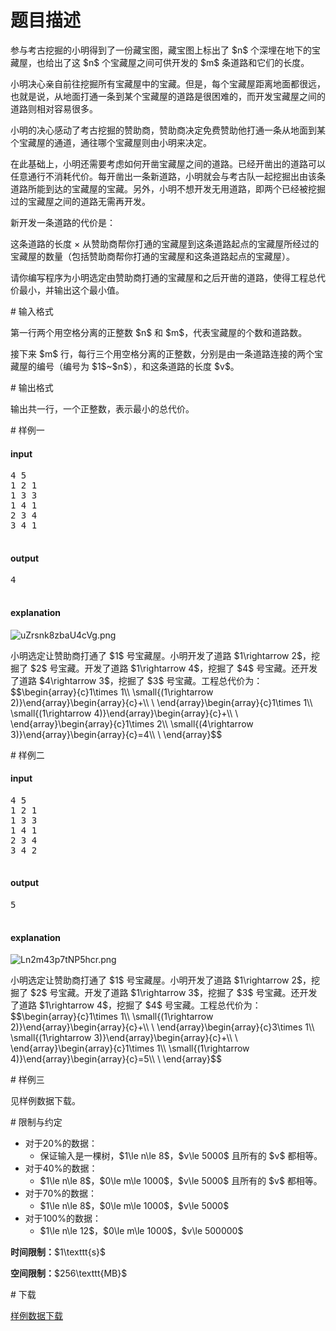 # 题目描述

<p>参与考古挖掘的小明得到了一份藏宝图，藏宝图上标出了 $n$ 个深埋在地下的宝藏屋，也给出了这 $n$ 个宝藏屋之间可供开发的 $m$ 条道路和它们的长度。</p>
<p>小明决心亲自前往挖掘所有宝藏屋中的宝藏。但是，每个宝藏屋距离地面都很远，也就是说，从地面打通一条到某个宝藏屋的道路是很困难的，而开发宝藏屋之间的道路则相对容易很多。</p>
<p>小明的决心感动了考古挖掘的赞助商，赞助商决定免费赞助他打通一条从地面到某个宝藏屋的通道，通往哪个宝藏屋则由小明来决定。</p>
<p>在此基础上，小明还需要考虑如何开凿宝藏屋之间的道路。已经开凿出的道路可以任意通行不消耗代价。每开凿出一条新道路，小明就会与考古队一起挖掘出由该条道路所能到达的宝藏屋的宝藏。另外，小明不想开发无用道路，即两个已经被挖掘过的宝藏屋之间的道路无需再开发。</p>
<p>新开发一条道路的代价是：</p>
<p>这条道路的长度 × 从赞助商帮你打通的宝藏屋到这条道路起点的宝藏屋所经过的宝藏屋的数量（包括赞助商帮你打通的宝藏屋和这条道路起点的宝藏屋）。</p>
<p>请你编写程序为小明选定由赞助商打通的宝藏屋和之后开凿的道路，使得工程总代价最小，并输出这个最小值。</p>
# 输入格式


<p>第一行两个用空格分离的正整数 $n$ 和 $m$，代表宝藏屋的个数和道路数。</p>
<p>接下来 $m$ 行，每行三个用空格分离的正整数，分别是由一条道路连接的两个宝藏屋的编号（编号为 $1$~$n$），和这条道路的长度 $v$。</p>
# 输出格式


<p>输出共一行，一个正整数，表示最小的总代价。</p>
# 样例一


<h4>input</h4>
<pre>4 5
1 2 1
1 3 3
1 4 1
2 3 4
3 4 1

</pre>

<h4>output</h4>
<pre>4

</pre>

<h4>explanation</h4>
<p><img src="source/uoj/333/img/aHR0cHM6Ly9pLmxvbGkubmV0LzIwMTkvMDgvMjgvdVpyc25rOHpiYVU0Y1ZnLnBuZw==.png" alt="uZrsnk8zbaU4cVg.png"/></p>
<p>小明选定让赞助商打通了 $1$ 号宝藏屋。小明开发了道路 $1\rightarrow 2$，挖掘了 $2$ 号宝藏。开发了道路 $1\rightarrow 4$，挖掘了 $4$ 号宝藏。还开发了道路 $4\rightarrow 3$，挖掘了 $3$ 号宝藏。工程总代价为：
$$\begin{array}{c}1\times 1\\ \small{(1\rightarrow 2)}\end{array}\begin{array}{c}+\\ \ \end{array}\begin{array}{c}1\times 1\\ \small{(1\rightarrow 4)}\end{array}\begin{array}{c}+\\ \ \end{array}\begin{array}{c}1\times 2\\ \small{(4\rightarrow 3)}\end{array}\begin{array}{c}=4\\ \ \end{array}$$</p>
# 样例二


<h4>input</h4>
<pre>4 5
1 2 1
1 3 3
1 4 1
2 3 4
3 4 2

</pre>

<h4>output</h4>
<pre>5

</pre>

<h4>explanation</h4>
<p><img src="source/uoj/333/img/aHR0cHM6Ly9pLmxvbGkubmV0LzIwMTkvMDgvMjgvTG4ybTQzcDd0TlA1aGNyLnBuZw==.png" alt="Ln2m43p7tNP5hcr.png"/></p>
<p>小明选定让赞助商打通了 $1$ 号宝藏屋。小明开发了道路 $1\rightarrow 2$，挖掘了 $2$ 号宝藏。开发了道路 $1\rightarrow 3$，挖掘了 $3$ 号宝藏。还开发了道路 $1\rightarrow 4$，挖掘了 $4$ 号宝藏。工程总代价为：
$$\begin{array}{c}1\times 1\\ \small{(1\rightarrow 2)}\end{array}\begin{array}{c}+\\ \ \end{array}\begin{array}{c}3\times 1\\ \small{(1\rightarrow 3)}\end{array}\begin{array}{c}+\\ \ \end{array}\begin{array}{c}1\times 1\\ \small{(1\rightarrow 4)}\end{array}\begin{array}{c}=5\\ \ \end{array}$$</p>
# 样例三


<p>见样例数据下载。</p>
# 限制与约定


<ul><li>对于20%的数据：<ul><li>保证输入是一棵树，$1\le n\le 8$，$v\le 5000$ 且所有的 $v$ 都相等。</li>
</ul></li>
<li>对于40%的数据：<ul><li>$1\le n\le 8$，$0\le m\le 1000$，$v\le 5000$ 且所有的 $v$ 都相等。</li>
</ul></li>
<li>对于70%的数据：<ul><li>$1\le n\le 8$，$0\le m\le 1000$，$v\le 5000$</li>
</ul></li>
<li>对于100%的数据：<ul><li>$1\le n\le 12$，$0\le m\le 1000$，$v\le 500000$</li>
</ul></li>
</ul><p><strong>时间限制：</strong>$1\texttt{s}$</p>
<p><strong>空间限制：</strong>$256\texttt{MB}$</p>
# 下载


<p><a href="/download.php?type=problem&amp;id=333">样例数据下载</a></p>
